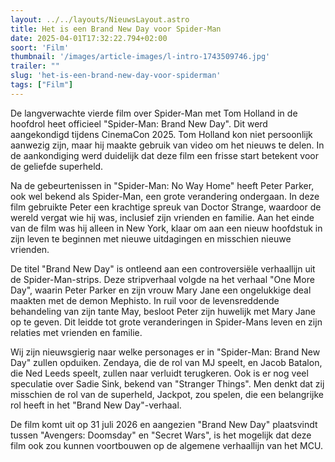 ```yaml
---
layout: ../../layouts/NieuwsLayout.astro
title: Het is een Brand New Day voor Spider-Man
date: 2025-04-01T17:32:22.794+02:00
soort: 'Film'
thumbnail: '/images/article-images/l-intro-1743509746.jpg'
trailer: ""
slug: 'het-is-een-brand-new-day-voor-spiderman'
tags: ["Film"]
---
```


De langverwachte vierde film over Spider-Man met Tom Holland in de hoofdrol heet
officieel "Spider-Man: Brand New Day". Dit werd aangekondigd tijdens CinemaCon
2025. Tom Holland kon niet persoonlijk aanwezig zijn, maar hij maakte gebruik
van video om het nieuws te delen. In de aankondiging werd duidelijk dat deze
film een frisse start betekent voor de geliefde superheld.

Na de gebeurtenissen in "Spider-Man: No Way Home" heeft Peter Parker, ook wel
bekend als Spider-Man, een grote verandering ondergaan. In deze film gebruikte
Peter een krachtige spreuk van Doctor Strange, waardoor de wereld vergat wie hij
was, inclusief zijn vrienden en familie. Aan het einde van de film was hij
alleen in New York, klaar om aan een nieuw hoofdstuk in zijn leven te beginnen
met nieuwe uitdagingen en misschien nieuwe vrienden.

De titel "Brand New Day" is ontleend aan een controversiële verhaallijn uit de
Spider-Man-strips. Deze stripverhaal volgde na het verhaal "One More Day",
waarin Peter Parker en zijn vrouw Mary Jane een ongelukkige deal maakten met de
demon Mephisto. In ruil voor de levensreddende behandeling van zijn tante May,
besloot Peter zijn huwelijk met Mary Jane op te geven. Dit leidde tot grote
veranderingen in Spider-Mans leven en zijn relaties met vrienden en familie.

Wij zijn nieuwsgierig naar welke personages er in "Spider-Man: Brand New Day"
zullen opduiken. Zendaya, die de rol van MJ speelt, en Jacob Batalon, die Ned
Leeds speelt, zullen naar verluidt terugkeren. Ook is er nog veel speculatie
over Sadie Sink, bekend van "Stranger Things". Men denkt dat zij misschien de
rol van de superheld, Jackpot, zou spelen, die een belangrijke rol heeft in het
"Brand New Day"-verhaal.

De film komt uit op 31 juli 2026 en aangezien "Brand New Day" plaatsvindt tussen
"Avengers: Doomsday" en "Secret Wars", is het mogelijk dat deze film ook zou
kunnen voortbouwen op de algemene verhaallijn van het MCU.